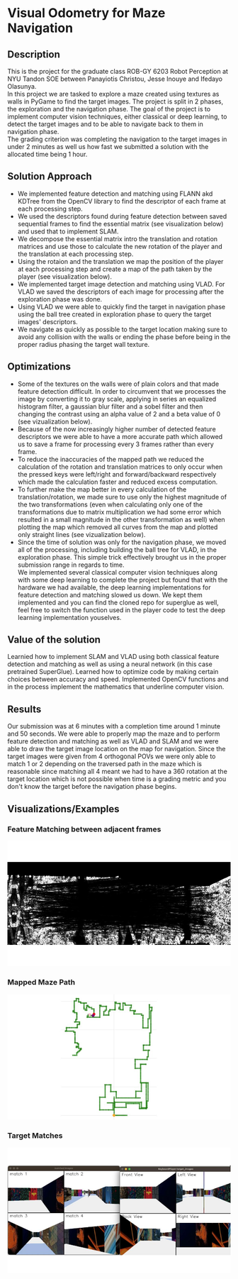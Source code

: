 # Visual Odometry for Maze Navigation

## Description

This is the project for the graduate class ROB-GY 6203 Robot Perception at NYU Tandon SOE between Panayiotis Christou, Jesse Inouye and Ifedayo Olasunya.  
In this project we are tasked to explore a maze created using textures as walls in PyGame to find the target images. The project is split in 2 phases, the exploration and the navigation phase.
The goal of the project is  to implement computer vision techniques, either classical or deep learning, to detect the target images and to be able to navigate back to them in navigation phase.  
The grading criterion was completing the navigation to the target images in under 2 minutes as well us how fast we submitted a solution with the allocated time being 1 hour. 

## Solution Approach

- We implemented feature detection and matching using FLANN akd KDTree from the OpenCV library to find the descriptor of each frame at each processing step. 
- We used the descriptors found during feature detection between saved sequential frames to find the essential matrix (see visualization below) and used that to implement SLAM. 
- We decompose the essential matrix intro the translation and rotation matrices and use those to calculate the new rotation of the player and the translation at each processing step.
- Using the rotaion and the translation we map the position of the player at each processing step and create a map of the path taken by the player (see visualization below).
- We implemented target image detection and matching using VLAD. For VLAD we saved the descriptors of each image for processing after the exploration phase was done.
- Using VLAD we were able to quickly find the target in navigation phase using the ball tree created in exploration phase to query the target images' descriptors.
- We navigate as quickly as possible to the target location making sure to avoid any collision with the walls or ending the phase before being in the proper radius phasing the target wall texture.

## Optimizations

- Some of the textures on the walls were of plain colors and that made feature detection difficult. In order to circumvent that we processes the image by converting it to gray scale, applying in series an equalized histogram filter, a gaussian blur filter and a sobel filter and then changing the contrast using an alpha value of 2 and a beta value of 0 (see vizualization below).
- Because of the now increasingly higher number of detected feature descriptors we were able to have a more accurate path which allowed us to save a frame for processing every 3 frames rather than every frame.
- To reduce the inaccuracies of the mapped path we reduced the calculation of the rotation and translation matrices to only occur when the pressed keys were left/right and forward/backward respectively which made the calculation faster and reduced excess computation.
- To further make the map better in every calculation of the translation/rotation, we made sure to use only the highest magnitude of the two transformations (even when calculating only one of the transformations due to matrix multiplication we had some error which resulted in a small magnitude in the other transformation as well) when plotting the map which removed all curves from the map and plotted only straight lines (see vizualization below).
- Since the time of solution was only for the navigation phase, we moved all of the processing, including building the ball tree for VLAD, in the exploration phase. This simple trick effectively brought us in the proper submission range in regards to time.  
We implemented several classical computer vision techniques along with some deep learning to complete the project but found that with the hardware we had available, the deep learning implementations for feature detection and matching slowed us down. We kept them implemented and you can find the cloned repo for superglue as well, feel free to switch the function used in the player code to test the deep learning implementation youselves.

## Value of the solution
Learnied how to implement SLAM and VLAD using both classical feature detection and matching as well as using a neural network (in this case pretrained SuperGlue). Learned how to optimize code by making certain choices between accuracy and speed. Implemented OpenCV functions and in the process implement the mathematics that underline computer vision. 

## Results
Our submission was at 6 minutes with a completion time around 1 minute and 50 seconds. We were able to properly map the maze and to perform feature detection and matching as well as VLAD and SLAM and we were able to draw the target image location on the map for navigation. Since the target images were given from 4 orthogonal POVs we were only able to match 1 or 2 depending on the traversed path in the maze which is reasonable since matching all 4 meant we had to have a 360 rotation at the target location which is not possible when time is a grading metric and you don't know the target before the navigation phase begins. 

## Visualizations/Examples
### Feature Matching between adjacent frames
![Feature Matching Example](https://github.com/panaschristou/Visual-Odometry-for-Maze-Navigation/blob/main/figures/feature_matching_adj_frames.jpg)

### Mapped Maze Path
![Maze Example](https://github.com/panaschristou/Visual-Odometry-for-Maze-Navigation/blob/main/figures/maze_map.jpg)

### Target Matches
![Target Matches](https://github.com/panaschristou/Visual-Odometry-for-Maze-Navigation/blob/main/figures/target_matches.jpg)













